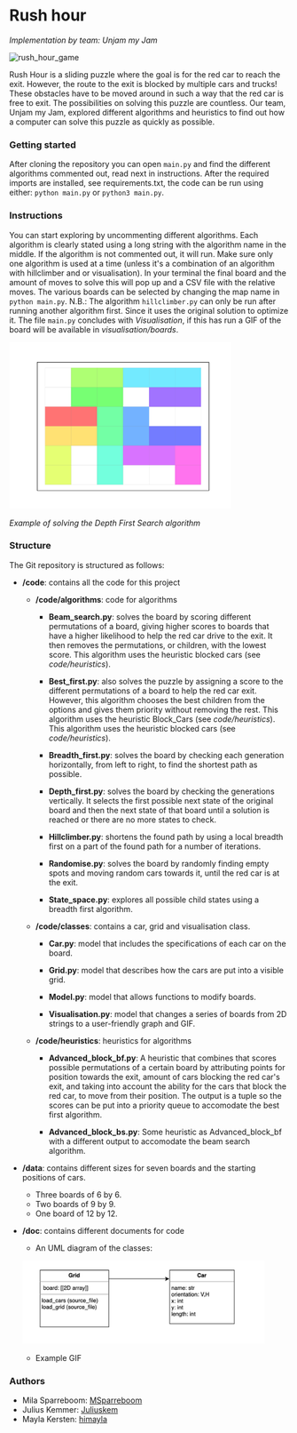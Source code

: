 # Rush hour 
<i>Implementation by team: Unjam my Jam</i>

<img src="https://toyzoona.net/2955-medium_default/rush-hour-logic-game.jpg" alt="rush_hour_game" height="250"></img>

Rush Hour is a sliding puzzle where the goal is for the red car to reach the exit. However, the route to the exit is blocked by multiple cars and trucks! These obstacles have to be moved around in such a way that the red car is free to exit. The possibilities on solving this puzzle are countless. Our team, Unjam my Jam, explored different algorithms and heuristics to find out how a computer can solve this puzzle as quickly as possible.


### Getting started
After cloning the repository you can open ```main.py``` and find the different algorithms commented out, read next in instructions. After the required imports are installed, see requirements.txt, the code can be run using either: ```python main.py``` or ```python3 main.py```.


### Instructions
You can start exploring by uncommenting different algorithms. Each algorithm is clearly stated using a long string with the algorithm name in the middle. If the algorithm is not commented out, it will run. Make sure only one algorithm is used at a time (unless it's a combination of an algorithm with hillclimber and or visualisation). In your terminal the final board and the amount of moves to solve this will pop up and a CSV file with the relative moves.
The various boards can be selected by changing the map name in ```python main.py```.
N.B.: The algorithm ```hillclimber.py``` can only be run after running another algorithm first. Since it uses the original solution to optimize it. 
The file ```main.py``` concludes with *Visualisation*, if this has run a GIF of the board will be available in *visualisation/boards*.

<img src="doc/ex_depth.gif" alt="example gif" height="300"></img>

*Example of solving the Depth First Search algorithm*

### Structure
The Git repository is structured as follows:
* **/code**: contains all the code for this project
    *  **/code/algorithms**: code for algorithms

        * **Beam_search.py**: solves the board by scoring different permutations of a board, giving higher scores to boards that have a higher likelihood to help the red car drive to the exit. It then removes the permutations, or children, with the lowest score. This algorithm uses the heuristic blocked cars (see *code/heuristics*).

        * **Best_first.py**: also solves the puzzle by assigning a score to the different permutations of a board to help the red car exit. However, this algorithm chooses the best children from the options and gives them priority without removing the rest. This algorithm uses the heuristic Block_Cars (see *code/heuristics*). This algorithm uses the heuristic blocked cars (see *code/heuristics*).

        * **Breadth_first.py**: solves the board by checking each generation horizontally, from left to right, to find the shortest path as possible.

        * **Depth_first.py**: solves the board by checking the generations vertically. It selects the first possible next state of the original board and then the next state of that board until a solution is reached or there are no more states to check.

        * **Hillclimber.py**: shortens the found path by using a local breadth first on a part of the found path for a number of iterations. 

        * **Randomise.py**: solves the board by randomly finding empty spots and moving random cars towards it, until the red car is at the exit.

        * **State_space.py**: explores all possible child states using a breadth first algorithm.

    * **/code/classes**: contains a car, grid and visualisation class.

        * **Car.py**: model that includes the specifications of each car on the board. 

        * **Grid.py**: model that describes how the cars are put into a visible grid.

        * **Model.py**: model that allows functions to modify boards. 

        * **Visualisation.py**: model that changes a series of boards from 2D strings to a user-friendly graph and GIF. 
    
    * **/code/heuristics**: heuristics for algorithms

        * **Advanced_block_bf.py**: A heuristic that combines that scores possible permutations of a certain board by attributing points for position towards the exit, amount of cars blocking the red car's exit, and taking into account the ability for the cars that block the red car, to move from their position. The output is a tuple so the scores can be put into a priority queue to accomodate the best first algorithm.

        * **Advanced_block_bs.py**: Some heuristic as Advanced_block_bf with a different output to accomodate the beam search algorithm. 

* **/data**: contains different sizes for seven boards and the starting positions of cars.
    * Three boards of 6 by 6.
    * Two boards of 9 by 9.
    * One board of 12 by 12.

* **/doc**: contains different documents for code
    * An UML diagram of the classes:

    <img src="doc/UML_diagram.png" alt="UML diagram" height="150"></img>

    * Example GIF

### Authors
* Mila Sparreboom: [MSparreboom](https://github.com/MSparreboom)
* Julius Kemmer: [Juliuskem](https://github.com/juliuskem)
* Mayla Kersten: [himayla](https://github.com/himayla/)